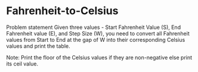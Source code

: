# Fahrenheit-to-Celsius
Problem statement
Given three values - Start Fahrenheit Value (S), End Fahrenheit value (E), and Step Size (W), you need to convert all Fahrenheit values from Start to End at the gap of W into their corresponding Celsius values and print the table.

Note:
Print the floor of the Celsius values if they are non-negative else print its ceil value. 

